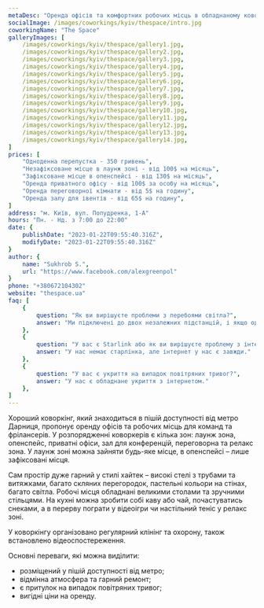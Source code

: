 ```yaml
---
metaDesc: "Оренда офісів та комфортних робочих місць в обладнаному коворкінгу поряд з метро Дарниця у Києві."
socialImage: /images/coworkings/kyiv/thespace/intro.jpg
coworkingName: "The Space"
galleryImages: [
	/images/coworkings/kyiv/thespace/gallery1.jpg,
	/images/coworkings/kyiv/thespace/gallery2.jpg,
	/images/coworkings/kyiv/thespace/gallery3.jpg,
	/images/coworkings/kyiv/thespace/gallery4.jpg,
	/images/coworkings/kyiv/thespace/gallery5.jpg,
	/images/coworkings/kyiv/thespace/gallery6.jpg,
	/images/coworkings/kyiv/thespace/gallery7.jpg,
	/images/coworkings/kyiv/thespace/gallery8.jpg,
	/images/coworkings/kyiv/thespace/gallery9.jpg,
	/images/coworkings/kyiv/thespace/gallery10.jpg,
	/images/coworkings/kyiv/thespace/gallery11.jpg,
	/images/coworkings/kyiv/thespace/gallery12.jpg,
	/images/coworkings/kyiv/thespace/gallery13.jpg,
	/images/coworkings/kyiv/thespace/gallery14.jpg,
]
prices: [
	"Одноденна перепустка - 350 гривень",
	"Незафіксоване місце в лаунж зоні - від 100$ на місяць",
	"Зафіксоване місце в опенспейсі - від 130$ на місяць",
	"Оренда приватного офісу - від 100$ за особу на місяць",
	"Оренда переговорної кімнати - від 5$ на годину",
	"Оренда залу для івентів - від 65$ на годину",
]
address: "м. Київ, вул. Попудренка, 1-А"
hours: "Пн. - Нд. з 7:00 до 22:00"
date: {
	publishDate: "2023-01-22T09:55:40.316Z",
	modifyDate: "2023-01-22T09:55:40.316Z"
}
author: {
	name: "Sukhrob S.",
	url: "https://www.facebook.com/alexgreenpol"
}
phone: "+380672104302"
website: "thespace.ua"
faq: [
	{
		question: "Як ви вирішуєте проблеми з перебоями світла?",
		answer: "Ми підключені до двох незалежних підстанцій, і якщо одна вимикається - переходимо на іншу."
	},
	{
		question: "У вас є Starlink або як ви вирішуєте проблему з інтернетом?",
		answer: "У нас немає старлінка, але інтернет у нас є завжди."
	},
	{
		question: "У вас є укриття на випадок повітряних тривог?",
		answer: "У нас є обладнане укриття з інтернетом."
	},
]
---
```


Хороший коворкінг, який знаходиться в пішій доступності від метро Дарниця, пропонує оренду офісів та робочих місць для команд та фрілансерів. У розпорядженні коворкерів є кілька зон: лаунж зона, опенспейс, приватні офіси, зал для конференцій, переговорна та релакс зона. У лаунж зоні можна зайняти будь-яке місце, в опенспейсі – лише зафіксовані місця.

Сам простір дуже гарний у стилі хайтек – високі стелі з трубами та витяжками, багато скляних перегородок, пастельні кольори на стінах, багато світла. Робочі місця обладнані великими столами та зручними стільцями. На кухні можна зробити собі каву або чай, почастуватись снеками, а в перерву пограти у відеоігри чи настільний теніс у релакс зоні.

У коворкінгу організовано регулярний клінінг та охорону, також встановлено відеоспостереження.

Основні переваги, які можна виділити:

-   розміщений у пішій доступності від метро;
-   відмінна атмосфера та гарний ремонт;
-   є притулок на випадок повітряних тривог;
-   вигідні ціни на оренду.
